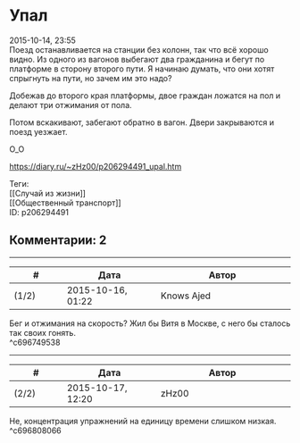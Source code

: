 Упал
====

  
2015-10-14, 23:55  
 Поезд останавливается на станции без колонн, так что всё хорошо видно. Из одного из вагонов выбегают два гражданина и бегут по платформе в сторону второго пути. Я начинаю думать, что они хотят спрыгнуть на пути, но зачем им это надо?   
   
 Добежав до второго края платформы, двое граждан ложатся на пол и делают три отжимания от пола.   
   
 Потом вскакивают, забегают обратно в вагон. Двери закрываются и поезд уезжает.   
   
 О\_О   
  
<https://diary.ru/~zHz00/p206294491_upal.htm>  
  
Теги:  
[[Случай из жизни]]  
[[Общественный транспорт]]  
ID: p206294491  


Комментарии: 2
--------------

  


---



|         #         |              Дата              |                     Автор                     |           ID           |
| --- | --- | --- | --- |
| (1/2) | 2015-10-16, 01:22 | Knows Ajed | c696749538 |

  
 Бег и отжимания на скорость? Жил бы Витя в Москве, с него бы сталось так своих гонять.   
 ^c696749538

---



|         #         |              Дата              |                     Автор                     |           ID           |
| --- | --- | --- | --- |
| (2/2) | 2015-10-17, 12:20 | zHz00 | c696808066 |

  
 Не, концентрация упражнений на единицу времени слишком низкая.   
 ^c696808066